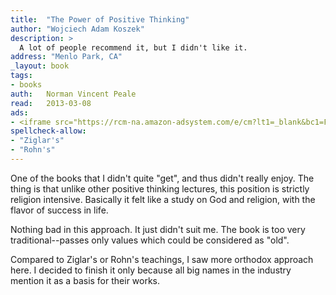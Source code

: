 ```yaml
---
title:	"The Power of Positive Thinking"
author: "Wojciech Adam Koszek"
description: >
  A lot of people recommend it, but I didn't like it.
address: "Menlo Park, CA"
_layout: book
tags:
- books
auth:	Norman Vincent Peale
read:	2013-03-08
ads:
- <iframe src="https://rcm-na.amazon-adsystem.com/e/cm?lt1=_blank&bc1=FFFFFF&IS2=1&npa=1&bg1=FFFFFF&fc1=000000&lc1=FF0000&t=wkoszek08-20&o=1&p=8&l=as4&m=amazon&f=ifr&ref=ss_til&asins=4871876292" style="width:120px;height:240px;" scrolling="no" marginwidth="0" marginheight="0" frameborder="0"></iframe>
spellcheck-allow:
- "Ziglar's"
- "Rohn's"
---
```

One of the books that I didn't quite "get", and thus didn't really enjoy.
The thing is that unlike other positive thinking lectures, this position is
strictly religion intensive. Basically it felt like a study on God and
religion, with the flavor of success in life.

Nothing bad in this approach. It just didn't suit me. The book is too very
traditional--passes only values which could be considered as "old".

Compared to Ziglar's or Rohn's teachings, I saw more orthodox approach here.
I decided to finish it only because all big names in the industry mention it
as a basis for their works.


